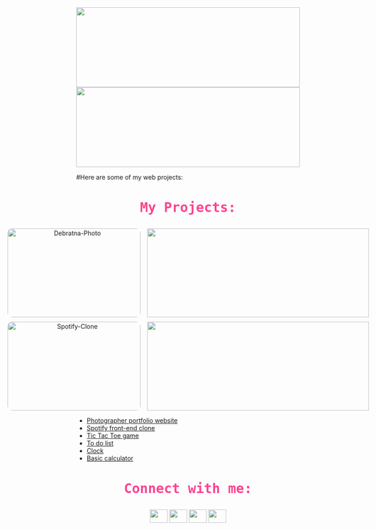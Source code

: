<img width="100%" height="180em" src="https://github-readme-stats.vercel.app/api?username=KishorBalgi&show_icons=true&hide_border=true&&count_private=true&include_all_commits=true&theme=radical" />
</br>

<img width="100%" height="180em" src="https://github-readme-streak-stats.herokuapp.com?user=KishorBalgi&theme=radical&hide_border=true&date_format=M%20j%5B%2C%20Y%5D&dates=DDDDDD)" />
</br>

#Here are some of my web projects:

<style>
    h3 {
      color: #fe428e;
      font-size: 30px;
      font-family: monospace;
    }
    .repos {
      margin: 0 auto;
    }
    .repos-container {
      display: flex;
      align-items: center;
      justify-content: center;
      margin: 10px 0;
    }
    .repos-container img {
      
    }
    .gif {
        height: 200px;
      width: 300px;
      border-radius: 10px;
      padding: 0;
    }
    .repo {
    height: 200px;
      width: 500px;
      padding: 0 0 0 15px;
    }
  </style>
<h3 align="center">My Projects:</h3>
    <div style="margin: 0 auto;" align="center">
      <div style="display: flex;align-items: center;justify-content: center;margin: 10px 0;">
        <img
          style="height: 200px;width: 300px;border-radius: 10px;padding: 0;"
          src="https://i.ibb.co/p1Tf2G0/Debratna-Photo.gif"
          alt="Debratna-Photo"
        />
        <img
          style="height: 200px;width: 500px;padding: 0 0 0 15px;"
          src="https://github-readme-stats.vercel.app/api/pin/?username=KishorBalgi&repo=debratna-ghosh&theme=radical"
        />
      </div>
      <div class="repos-container">
        <img
          style="height: 200px;width: 300px;border-radius: 10px;padding: 0;"
          src="https://i.ibb.co/JsJrBMT/Spotify-Clone.gif"
          alt="Spotify-Clone"
        />
        <img
          style="height: 200px;width: 500px;padding: 0 0 0 15px;"
          src="https://github-readme-stats.vercel.app/api/pin/?username=KishorBalgi&repo=Spotify-Front-End-Clone&theme=radical"
        />
      </div>
    </div>

- [Photographer portfolio website](https://debratnaghosh.github.io/debratnaghosh/)
- [Spotify front-end clone](https://kishorbalgi.github.io/Spotify-Front-End-Clone/)
- [Tic Tac Toe game](https://kishorbalgi.github.io/JavaScript-Tic-Tac-Toe-Game/)
- [To do list](https://kishorbalgi.github.io/To-do-list/)
- [Clock](https://kishorbalgi.github.io/Clock/)
- [Basic calculator](https://kishorbalgi.github.io/Basic-JavaScript-Calculator/)

<h3 align="center">Connect with me:</h3>
<p align="center">
<a href="https://twitter.com/KishorBalgi" target="blank"><img align="center" src="https://cdn.jsdelivr.net/npm/simple-icons@3.0.1/icons/twitter.svg" alt="" height="30" width="40" /></a>
<a href=" https://www.linkedin.com/in/kishorbalgi/" target="blank"><img align="center" src="https://cdn.jsdelivr.net/npm/simple-icons@3.0.1/icons/linkedin.svg" alt="" height="30" width="40" /></a>
<a href=" https://www.instagram.com/kishor_balgi/" target="blank"><img align="center" src="https://cdn.jsdelivr.net/npm/simple-icons@3.0.1/icons/instagram.svg" alt="" height="30" width="40" /></a>
<a href="https://github.com/KishorBalgi" target="blank"><img align="center" src="https://cdn.jsdelivr.net/npm/simple-icons@3.0.1/icons/github.svg" alt="" height="30" width="40" /></a>
</p>
